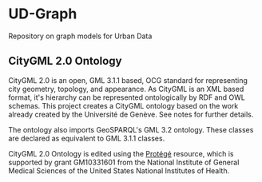 # UD-Graph
Repository on graph models for Urban Data

## CityGML 2.0 Ontology
CityGML 2.0 is an open, GML 3.1.1 based, OCG standard for representing city geometry, topology, and appearance. As CityGML is an XML based format, it's hierarchy can be represented ontologically by RDF and OWL schemas. This project creates a CityGML ontology based on the work already created by the Université de Genève. See notes for further details.

The ontology also imports GeoSPARQL's GML 3.2 ontology. These classes are declared as equivalent to GML 3.1.1 classes.

CityGML 2.0 Ontology is edited using the [Protégé](https://protege.stanford.edu/) resource, which is supported by grant GM10331601 from the National Institute of General Medical Sciences of the United States National Institutes of Health.

